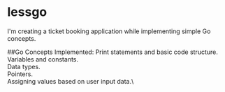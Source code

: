 #  lessgo
I'm creating a ticket booking application while implementing simple Go concepts.

##Go Concepts Implemented: 
    Print statements and basic code structure.\
    Variables and constants.\
    Data types.\
    Pointers.\
    Assigning values based on user input data.\

